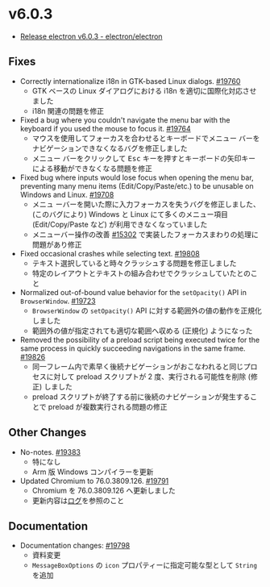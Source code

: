 # v6.0.3

- [Release electron v6.0.3 - electron/electron](https://github.com/electron/electron/releases/tag/v6.0.3)

## Fixes

- Correctly internationalize i18n in GTK-based Linux dialogs. [#19760](https://github.com/electron/electron/pull/19760)
  - GTK ベースの Linux ダイアログにおける i18n を適切に国際化対応させました
  - i18n 関連の問題を修正
- Fixed a bug where you couldn't navigate the menu bar with the keyboard if you used the mouse to focus it. [#19764](https://github.com/electron/electron/pull/19764)
  - マウスを使用してフォーカスを合わせるとキーボードでメニュー バーをナビゲーションできなくなるバグを修正しました
  - メニュー バーをクリックして <kbd>Esc</kbd> キーを押すとキーボードの矢印キーによる移動ができなくなる問題を修正
- Fixed bug where inputs would lose focus when opening the menu bar, preventing many menu items (Edit/Copy/Paste/etc.) to be unusable on Windows and Linux. [#19708](https://github.com/electron/electron/pull/19708)
  - メニュ ーバーを開いた際に入力フォーカスを失うバグを修正しました、(このバグにより) Windows と Linux にて多くのメニュー項目 (Edit/Copy/Paste など) が利用できなくなっていました
  - メニューバー操作の改善 [#15302](https://github.com/electron/electron/pull/15302) で実装したフォーカスまわりの処理に問題があり修正
- Fixed occasional crashes while selecting text. [#19808](https://github.com/electron/electron/pull/19808)
  - テキスト選択していると時々クラッシュする問題を修正しました
  - 特定のレイアウトとテキストの組み合わせでクラッシュしていたとのこと
- Normalized out-of-bound value behavior for the `setOpacity()` API in `BrowserWindow`. [#19723](https://github.com/electron/electron/pull/19723)
  - `BrowserWindow` の `setOpacity()` API に対する範囲外の値の動作を正規化しました
  - 範囲外の値が指定されても適切な範囲へ収める (正規化) ようになった
- Removed the possibility of a preload script being executed twice for the same process in quickly succeeding navigations in the same frame. [#19826](https://github.com/electron/electron/pull/19826)
  - 同一フレーム内で素早く後続ナビゲーションがおこなわれると同じプロセスに対して preload スクリプトが 2 度、実行される可能性を削除 (修正) しました
  - preload スクリプトが終了する前に後続のナビゲーションが発生することで preload が複数実行される問題の修正

## Other Changes

- No-notes. [#19383](https://github.com/electron/electron/pull/19383)
  - 特になし
  - Arm 版 Windows コンパイラーを更新
- Updated Chromium to 76.0.3809.126. [#19791](https://github.com/electron/electron/pull/19791)
  - Chromium を 76.0.3809.126 へ更新しました
  - 更新内容は[ログ](https://chromium.googlesource.com/chromium/src/+log/76.0.3809.120..76.0.3809.126?n=10000&pretty=fuller)を参照のこと

## Documentation

- Documentation changes: [#19798](https://github.com/electron/electron/pull/19798)
  - 資料変更
  - `MessageBoxOptions` の `icon` プロパティーに指定可能な型として `String` を追加
